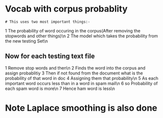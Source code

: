 # Vocab with corpus probablity
	# This uses two most important things:-
1 The probability of  word occuring in the corpus(After removing the stopwords and other things)\n
2 The model which takes the probability from the new testing Set\n
	<h2> Now for each testing text file</h2>
1 Remove stop words and then\n
2 Finds the word into the corpus and assign probablitiy
3 Then if not found from the document what is the probability of that word in doc
4 Assigning them that probability\n
5 As each important word occurs less than in  a word in spam  mail\n
6 so Probability of each spam word is more\n
7 Hence ham word is less\n
# Note Laplace smoothing is also done
